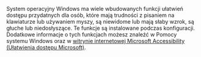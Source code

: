 System operacyjny Windows ma wiele wbudowanych funkcji ułatwień dostępu przydatnych dla osób, które mają trudności z pisaniem na klawiaturze lub używaniem myszy, są niewidome lub mają słaby wzrok, są głuche lub niedosłyszące. Te funkcje są instalowane podczas konfiguracji. Dodatkowe informacje o tych funkcjach możesz znaleźć w Pomocy systemu Windows oraz w [witrynie internetowej Microsoft Accessibility (Ułatwienia dostępu Microsoft)](http://go.microsoft.com/fwlink/?LinkId=8431).